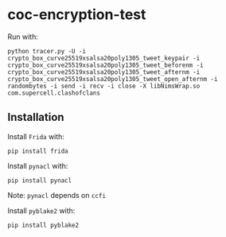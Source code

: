 # coc-encryption-test

Run with:

    python tracer.py -U -i crypto_box_curve25519xsalsa20poly1305_tweet_keypair -i crypto_box_curve25519xsalsa20poly1305_tweet_beforenm -i crypto_box_curve25519xsalsa20poly1305_tweet_afternm -i crypto_box_curve25519xsalsa20poly1305_tweet_open_afternm -i randombytes -i send -i recv -i close -X libNimsWrap.so com.supercell.clashofclans

## Installation

Install `Frida` with:

    pip install frida

Install `pynacl` with:

    pip install pynacl

Note: `pynacl` depends on `ccfi`

Install `pyblake2` with:

    pip install pyblake2
